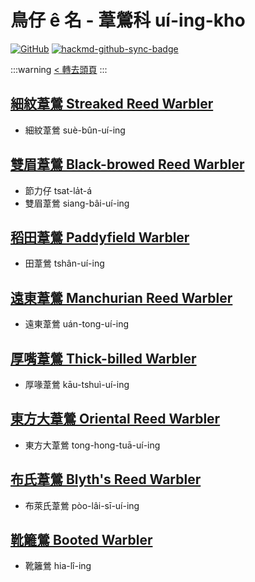 # 鳥仔 ê 名 - 葦鶯科 uí-ing-kho

[![GitHub](https://img.shields.io/badge/GitHub-black?logo=github)](https://github.com/siansiansu/tsiau-a-e-mia)
[![hackmd-github-sync-badge](https://hackmd.io/j0GNjZKNSSeJKOXKNBaKtg/badge)](https://hackmd.io/j0GNjZKNSSeJKOXKNBaKtg)

:::warning
[< 轉去頭頁](https://hackmd.io/@siansiansu/Hy4VzNvha)
:::

## [細紋葦鶯 Streaked Reed Warbler](https://ebird.org/species/strwar1)

- 細紋葦鶯 suè-bûn-uí-ing

## [雙眉葦鶯 Black-browed Reed Warbler](https://ebird.org/species/bbrwar1)

- 節力仔 tsat-la̍t-á
- 雙眉葦鶯 siang-bâi-uí-ing

## [稻田葦鶯 Paddyfield Warbler](https://ebird.org/species/padwar1)

- 田葦鶯 tshân-uí-ing

## [遠東葦鶯 Manchurian Reed Warbler](https://ebird.org/species/manrew1)

- 遠東葦鶯 uán-tong-uí-ing

## [厚嘴葦鶯 Thick-billed Warbler](https://ebird.org/species/thbwar1)

- 厚喙葦鶯 kāu-tshuì-uí-ing

## [東方大葦鶯 Oriental Reed Warbler](https://ebird.org/species/orrwar1)

- 東方大葦鶯 tong-hong-tuā-uí-ing

## [布氏葦鶯 Blyth's Reed Warbler](https://ebird.org/species/blrwar1)

- 布萊氏葦鶯 pòo-lâi-sī-uí-ing

## [靴籬鶯 Booted Warbler](https://ebird.org/species/boowar1)

- 靴籬鶯 hia-lî-ing
